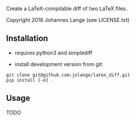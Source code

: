 Create a LaTeX-compilable diff of two LaTeX files.

Copyright 2018 Johannes Lange (see LICENSE.txt)

## Installation
- requires python3 and simplediff

- install development version from git:
```
git clone git@github.com:jolange/latex_diff.git
pip install [-e] .
```

## Usage

TODO
